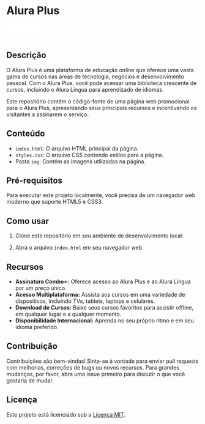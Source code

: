 # Alura Plus

![Alura Plus Logo](img/Logo.png)

## Descrição

O Alura Plus é uma plataforma de educação online que oferece uma vasta gama de cursos nas áreas de tecnologia, negócios e desenvolvimento pessoal. Com o Alura Plus, você pode acessar uma biblioteca crescente de cursos, incluindo o Alura Língua para aprendizado de idiomas.

Este repositório contém o código-fonte de uma página web promocional para o Alura Plus, apresentando seus principais recursos e incentivando os visitantes a assinarem o serviço.

## Conteúdo

- `index.html`: O arquivo HTML principal da página.
- `styles.css`: O arquivo CSS contendo estilos para a página.
- Pasta `img`: Contém as imagens utilizadas na página.

## Pré-requisitos

Para executar este projeto localmente, você precisa de um navegador web moderno que suporte HTML5 e CSS3.

## Como usar

1. Clone este repositório em seu ambiente de desenvolvimento local:

2. Abra o arquivo `index.html` em seu navegador web.

## Recursos

- **Assinatura Combo+:** Oferece acesso ao Alura Plus e ao Alura Língua por um preço único.
- **Acesso Multiplataforma:** Assista aos cursos em uma variedade de dispositivos, incluindo TVs, tablets, laptops e celulares.
- **Download de Cursos:** Baixe seus cursos favoritos para assistir offline, em qualquer lugar e a qualquer momento.
- **Disponibilidade Internacional:** Aprenda no seu próprio ritmo e em seu idioma preferido.

## Contribuição

Contribuições são bem-vindas! Sinta-se à vontade para enviar pull requests com melhorias, correções de bugs ou novos recursos. Para grandes mudanças, por favor, abra uma issue primeiro para discutir o que você gostaria de mudar.

## Licença

Este projeto está licenciado sob a [Licença MIT](/LICENSE.mit).